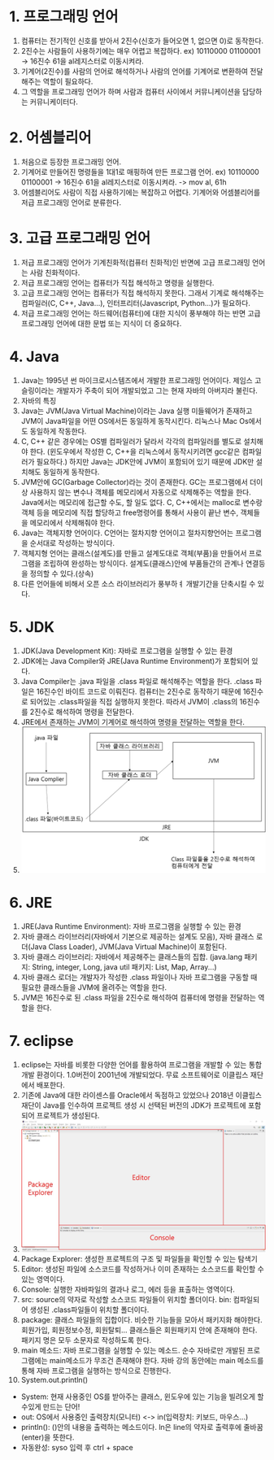 # 1. 프로그래밍 언어

1. 컴퓨터는 전기적인 신호를 받아서 2진수(신호가 들어오면 1, 없으면 0)로 동작한다.
2. 2진수는 사람들이 사용하기에는 매우 어렵고 복잡하다. ex) 10110000 01100001 -> 16진수 61을 al레지스터로 이동시켜라.
3. 기계어(2진수)를 사람의 언어로 해석하거나 사람의 언어를 기계어로 변환하여 전달해주는 역할이 필요하다.
4. 그 역할을 프로그래밍 언어가 하며 사람과 컴퓨터 사이에서 커뮤니케이션을 담당하는 커뮤니케이터다.

# 2. 어셈블리어

1. 처음으로 등장한 프로그래밍 언어.
2. 기계어로 만들어진 명령들을 1대1로 매핑하여 만든 프로그램 언어.
   ex) 10110000 01100001 -> 16진수 61을 al레지스터로 이동시켜라. -> mov al, 61h
3. 어셈블리어도 사람이 직접 사용하기에는 복잡하고 어렵다. 기계어와 어셈블리어를 저급 프로그래밍 언어로 분류한다.

# 3. 고급 프로그래밍 언어

1. 저급 프로그래밍 언어가 기계친화적(컴퓨터 친화적)인 반면에 고급 프로그래밍 언어는 사람 친화적이다.
2. 저급 프로그래밍 언어는 컴퓨터가 직접 해석하고 명령을 실행한다.
3. 고급 프로그래밍 언어는 컴퓨터가 직접 해석하지 못한다. 그래서 기계로 해석해주는 컴파일러(C, C++, Java...), 인터프리터(Javascript, Python...)가 필요하다.
4. 저급 프로그래밍 언어는 하드웨어(컴퓨터)에 대한 지식이 풍부해야 하는 반면 고급 프로그래밍 언어에 대한 문법 또는 지식이 더 중요하다.

# 4. Java

1. Java는 1995년 썬 마이크로시스템즈에서 개발한 프로그래밍 언어이다. 제임스 고슬링이라는 개발자가 주축이 되어 개발되었고 그는 현재 자바의 아버지라 불린다.
2. 자바의 특징
3. Java는 JVM(Java Virtual Machine)이라는 Java 실행 미들웨어가 존재하고 JVM이 Java파일을 어떤 OS에서든 동일하게 동작시킨다. 리눅스나 Mac Os에서도 동일하게 작동한다.
4. C, C++ 같은 경우에는 OS별 컴파일러가 달라서 각각의 컴파일러를 별도로 설치해야 한다. (윈도우에서 작성한 C, C++을 리눅스에서 동작시키려면 gcc같은 컴파일러가 필요하다.) 하지만 Java는 JDK안에 JVM이 포함되어 있기 때문에 JDK만 설치해도 동일하게 동작한다.
5. JVM안에 GC(Garbage Collector)라는 것이 존재한다. GC는 프로그램에서 더이상 사용하지 않는 변수나 객체를 메모리에서 자동으로 삭제해주는 역할을 한다. Java에서는 메모리에 접근할 수도, 할 일도 없다.
   C, C++에서는 malloc로 변수랑 객체 등을 메모리에 직접 할당하고 free명령어를 통해서 사용이 끝난 변수, 객체들을 메모리에서 삭제해줘야 한다.
6. Java는 객체지향 언어이다. C언어는 절차지향 언어이고 절차지향언어는 프로그램을 순서대로 작성하는 방식이다.
7. 객체지형 언어는 클래스(설계도)를 만들고 설계도대로 객체(부품)을 만들어서 프로그램을 조립하여 완성하는 방식이다. 설계도(클래스)안에 부품들간의 관계나 연결등을 정의할 수 있다.(상속)
8. 다른 언어들에 비해서 오픈 소스 라이브러리가 풍부하ㅕ 개발기간을 단축시킬 수 있다.

# 5. JDK

1. JDK(Java Development Kit): 자바로 프로그램을 실행할 수 있는 환경
2. JDK에는 Java Compiler와 JRE(Java Runtime Environment)가 포함되어 있다.
3. Java Compiler는 .java 파일을 .class 파일로 해석해주는 역할을 한다. .class 파일은 16진수인 바이트 코드로 이뤄진다. 컴퓨터는 2진수로 동작하기 때문에 16진수로 되어있는 .class파일을 직접 실행하지 못한다. 따라서 JVM이 .class의 16진수를 2진수로 해석하여 명령을 전달한다.
4. JRE에서 존재하는 JVM이 기계어로 해석하여 명령을 전달하는 역할을 한다.
5. <img src="images/JDK 구동 방식.jpg.png">

# 6. JRE

1. JRE(Java Runtime Environment): 자바 프로그램을 실행할 수 있는 환경
2. 자바 클래스 라이브러리(자바에서 기본으로 제공하는 설계도 모음), 자바 클래스 로더(Java Class Loader), JVM(Java Virtual Machine)이 포함된다.
3. 자바 클래스 라이브러리: 자바에서 제공해주는 클래스들의 집합. (java.lang 패키지: String, integer, Long, java util 패키지: List, Map, Array...)
4. 자바 클래스 로더는 개발자가 작성한 .class 파일이나 자바 프로그램을 구동할 때 필요한 클래스들을 JVM에 올려주는 역할을 한다.
5. JVM은 16진수로 된 .class 파일을 2진수로 해석하여 컴퓨터에 명령을 전달하는 역할을 한다.

# 7. eclipse

1. eclipse는 자바를 비롯한 다양한 언어를 활용하여 프로그램을 개발할 수 있는 통합 개발 환경이다. 1.0버전이 2001년에 개발되었다. 무료 소프트웨어로 이클립스 재단에서 배포한다.
2. 기존에 Java에 대한 라이센스를 Oracle에서 독점하고 있었으나 2018년 이클립스 재단이 Java를 인수하여 프로젝트 생성 시 선택된 버전의 JDK가 프로젝트에 포함되어 프로젝트가 생성된다.
3. <img src="images/eclipse 구조.jpg">
4. Package Explorer: 생성한 프로젝트의 구조 및 파일들을 확인할 수 있는 탐색기
5. Editor: 생성된 파일에 소스코드를 작성하거나 이미 존재하는 소스코드를 확인할 수 있는 영역이다.
6. Console: 실행한 자바파일의 결과나 로그, 에러 등을 표출하는 영역이다.
7. src: source의 약자로 작성할 소스코드 파일들이 위치할 폴더이다.
   bin: 컴파일되어 생성된 .class파일들이 위치할 폴더이다.
8. package: 클래스 파일들의 집합이다. 비슷한 기능들을 모아서 패키지화 해야한다. 회원가입, 회원정보수정, 회원탈퇴... 클래스들은 회원패키지 안에 존재해야 한다. 패키지 명은 모두 소문자로 작성하도록 한다.
9. main 메소드: 자바 프로그램을 실행할 수 있는 메소드. 순수 자바로만 개발된 프로그램에는 main메소드가 무조건 존재해야 한다. 자바 강의 동안에는 main 메소드를 통해 자바 프로그램을 실행하는 방식으로 진행한다.
10. System.out.println()

- System: 현재 사용중인 OS를 받아주는 클래스, 윈도우에 있는 기능을 빌려오게 할수있게 만드는 단어!
- out: OS에서 사용중인 출력장치(모니터) <-> in(입력장치: 키보드, 마우스...)
- println(): ()안의 내용을 출력하는 메소드이다. ln은 line의 약자로 출력후에 줄바꿈(enter)을 뜻한다.
- 자동완성: syso 입력 후 ctrl + space
